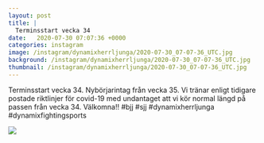 ```yaml
---
layout: post
title: |
  Terminsstart vecka 34
date:   2020-07-30 07:07:36 +0000
categories: instagram
image: /instagram/dynamixherrljunga/2020-07-30_07-07-36_UTC.jpg
background: /instagram/dynamixherrljunga/2020-07-30_07-07-36_UTC.jpg
thumbnail: /instagram/dynamixherrljunga/2020-07-30_07-07-36_UTC.jpg
---
```

Terminsstart vecka 34. Nybörjarintag från vecka 35. Vi tränar enligt tidigare postade riktlinjer för covid-19 med undantaget att vi kör normal längd på passen från vecka 34. Välkomna!! #bjj #sjj #dynamixherrljunga #dynamixfightingsports



<img src='/www-dynamix-herrljunga/instagram/dynamixherrljunga/2020-07-30_07-07-36_UTC.jpg' class='img-fluid' />
